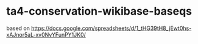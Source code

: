 # ta4-conservation-wikibase-baseqs

based on https://docs.google.com/spreadsheets/d/1_tHG39tH8_jEwt0hs-xAJnor5aL-xv0NvYFunPY1JK0/